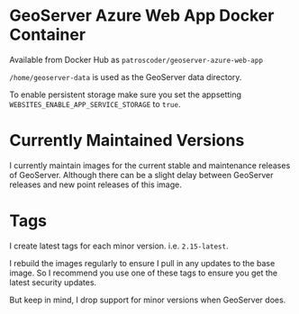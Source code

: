 # GeoServer Azure Web App Docker Container

Available from Docker Hub as `patroscoder/geoserver-azure-web-app`

`/home/geoserver-data` is used as the GeoServer data directory.

To enable persistent storage make sure you set the appsetting `WEBSITES_ENABLE_APP_SERVICE_STORAGE` to `true`.

# Currently Maintained Versions

I currently maintain images for the current stable and maintenance releases of
GeoServer. Although there can be a slight delay between GeoServer releases and
new point releases of this image.

# Tags

I create latest tags for each minor version. i.e. `2.15-latest`.

I rebuild the images regularly to ensure I pull in any updates to the base
image. So I recommend you use one of these tags to ensure you get the latest
security updates.

But keep in mind, I drop support for minor versions when GeoServer does.
